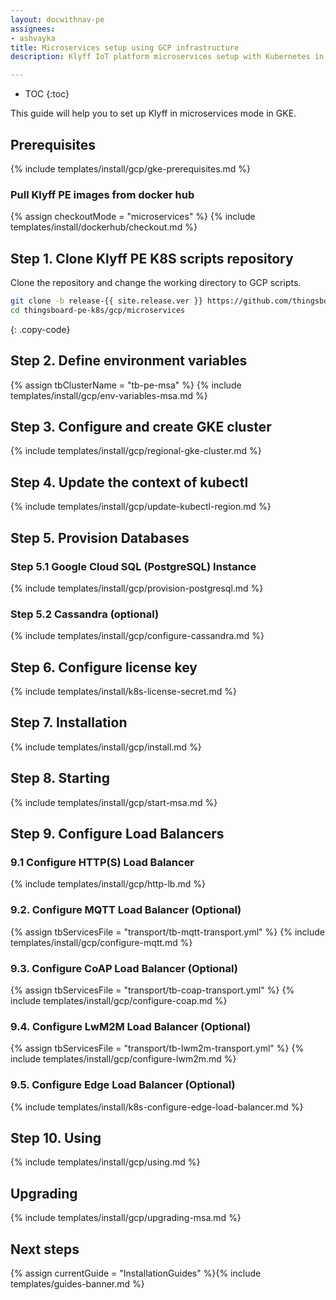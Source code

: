 ```yaml
---
layout: docwithnav-pe
assignees:
- ashvayka
title: Microservices setup using GCP infrastructure 
description: Klyff IoT platform microservices setup with Kubernetes in GKE

---
```


* TOC
{:toc}

This guide will help you to set up Klyff in microservices mode in GKE. 

## Prerequisites

{% include templates/install/gcp/gke-prerequisites.md %}

### Pull Klyff PE images from docker hub

{% assign checkoutMode = "microservices" %}
{% include templates/install/dockerhub/checkout.md %}

## Step 1. Clone Klyff PE K8S scripts repository

Clone the repository and change the working directory to GCP scripts.

```bash
git clone -b release-{{ site.release.ver }} https://github.com/thingsboard/thingsboard-pe-k8s.git --depth 1
cd thingsboard-pe-k8s/gcp/microservices
```
{: .copy-code}

## Step 2. Define environment variables

{% assign tbClusterName = "tb-pe-msa" %}
{% include templates/install/gcp/env-variables-msa.md %}

## Step 3. Configure and create GKE cluster

{% include templates/install/gcp/regional-gke-cluster.md %}

## Step 4. Update the context of kubectl

{% include templates/install/gcp/update-kubectl-region.md %}

## Step 5. Provision Databases

### Step 5.1 Google Cloud SQL (PostgreSQL) Instance

{% include templates/install/gcp/provision-postgresql.md %}

### Step 5.2 Cassandra (optional)

{% include templates/install/gcp/configure-cassandra.md %}

## Step 6. Configure license key

{% include templates/install/k8s-license-secret.md %}

## Step 7. Installation

{% include templates/install/gcp/install.md %}

## Step 8. Starting

{% include templates/install/gcp/start-msa.md %}

## Step 9. Configure Load Balancers

### 9.1 Configure HTTP(S) Load Balancer

{% include templates/install/gcp/http-lb.md %}

### 9.2. Configure MQTT Load Balancer (Optional)

{% assign tbServicesFile = "transport/tb-mqtt-transport.yml" %}
{% include templates/install/gcp/configure-mqtt.md %}

### 9.3. Configure CoAP Load Balancer (Optional)

{% assign tbServicesFile = "transport/tb-coap-transport.yml" %}
{% include templates/install/gcp/configure-coap.md %}

### 9.4. Configure LwM2M Load Balancer (Optional)

{% assign tbServicesFile = "transport/tb-lwm2m-transport.yml" %}
{% include templates/install/gcp/configure-lwm2m.md %}

### 9.5. Configure Edge Load Balancer (Optional)

{% include templates/install/k8s-configure-edge-load-balancer.md %}

## Step 10. Using

{% include templates/install/gcp/using.md %}

## Upgrading

{% include templates/install/gcp/upgrading-msa.md %}

## Next steps

{% assign currentGuide = "InstallationGuides" %}{% include templates/guides-banner.md %}

